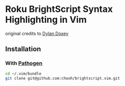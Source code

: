 Roku BrightScript Syntax Highlighting in Vim
=============

original credits to [Dylan Doxey](http://dylan.doxey.org/article/64/roku-brightscript-syntax-highlighting-in-vim)

## Installation

### With [Pathogen]

```sh
cd ~/.vim/bundle
git clone git@github.com:chooh/brightscript.vim.git
```


[Pathogen]: https://github.com/tpope/vim-pathogen
